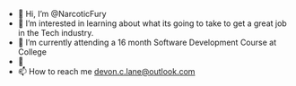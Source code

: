 - 👋 Hi, I’m @NarcoticFury
- 👀 I’m interested in learning about what its going to take to get a great job in the Tech industry.
- 🌱 I’m currently attending a 16 month Software Development Course at College
- 💞️ 
- 📫 How to reach me devon.c.lane@outlook.com

<!---
NarcoticFury/NarcoticFury is a ✨ special ✨ repository because its `README.md` (this file) appears on your GitHub profile.
You can click the Preview link to take a look at your changes.
--->
